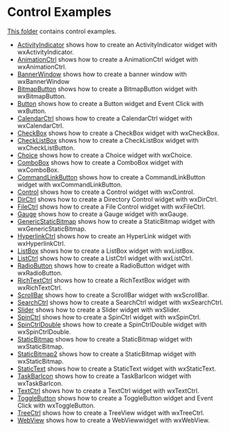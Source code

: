 # Control Examples

[This folder](.) contains control examples.

* [ActivityIndicator](ActivityIndicator/README.md) shows how to create an ActivityIndicator widget with wxActivityIndicator.
* [AnimationCtrl](AnimationCtrl/README.md) shows how to create a AnimationCtrl widget with wxAnimationCtrl.
* [BannerWindow](BannerWindow/README.md) shows how to create a banner window with wxBannerWindow
* [BitmapButton](BitmapButton/README.md) shows how to create a BitmapButton widget with wxBitmapButton.
* [Button](Button/README.md) shows how to create a Button widget and Event Click with wxButton.
* [CalendarCtrl](CalendarCtrl/README.md) shows how to create a CalendarCtrl widget with wxCalendarCtrl.
* [CheckBox](CheckBox/README.md) shows how to create a CheckBox widget with wxCheckBox.
* [CheckListBox](CheckListBox/README.md) shows how to create a CheckListBox widget with wxCheckListButton.
* [Choice](Choice/README.md) shows how to create a Choice widget with wxChoice.
* [ComboBox](ComboBox/README.md) shows how to create a ComboBox widget with wxComboBox.
* [CommandLinkButton](CommandLinkButton/README.md) shows how to create a CommandLinkButton widget with wxCommandLinkButton.
* [Control](Control/README.md) shows how to create a Control widget with wxControl.
* [DirCtrl](DirCtrl/README.md) shows how to create a Directory Control widget with wxDirCtrl.
* [FileCtrl](FileCtrl/README.md) shows how to create a File Control widget with wxFileCtrl.
* [Gauge](Gauge/README.md) shows how to create a Gauge widget with wxGauge.
* [GenericStaticBitmap](GenericStaticBitmap/README.md) shows how to create a StaticBitmap widget with wxGenericStaticBitmap.
* [HyperlinkCtrl](HyperlinkCtrl/README.md) shows how to create an HyperLink widget with wxHyperlinkCtrl.
* [ListBox](ListBox/README.md) shows how to create a ListBox widget with wxListBox.
* [ListCtrl](ListCtrl/README.md) shows how to create a ListCtrl widget with wxListCtrl.
* [RadioButton](RadioButton/README.md) shows how to create a RadioButton widget with wxRadioButton.
* [RichTextCtrl](RichTextCtrl/README.md) shows how to create a RichTextBox widget with wxRichTextCtrl.
* [ScrollBar](ScrollBar/README.md) shows how to create a ScrollBar widget with wxScrollBar.
* [SearchCtrl](SearchCtrl/README.md) shows how to create a SearchCtrl widget with wxSearchCtrl.
* [Slider](Slider/README.md) shows how to create a Slider widget with wxSlider.
* [SpinCtrl](SpinCtrl/README.md) shows how to create a SpinCtrl widget with wxSpinCtrl.
* [SpinCtrlDouble](SpinCtrlDouble/README.md) shows how to create a SpinCtrlDouble widget with wxSpinCtrlDouble.
* [StaticBitmap](StaticBitmap/README.md) shows how to create a StaticBitmap widget with wxStaticBitmap.
* [StaticBitmap2](StaticBitmap2/README.md) shows how to create a StaticBitmap widget with wxStaticBitmap.
* [StaticText](StaticText/README.md) shows how to create a StaticText widget with wxStaticText.
* [TaskBarIcon](TaskBarIcon/README.md) shows how to create a TaskBarIcon widget with wxTaskBarIcon.
* [TextCtrl](TextCtrl/README.md) shows how to create a TextCtrl widget with wxTextCtrl.
* [ToggleButton](ToggleButton/README.md) shows how to create a ToggleButton widget and Event Click with wxToggleButton.
* [TreeCtrl](TreeCtrl/README.md) shows how to create a TreeView widget with wxTreeCtrl.
* [WebView](WebView/README.md) shows how to create a WebViewwidget with wxWebView.
